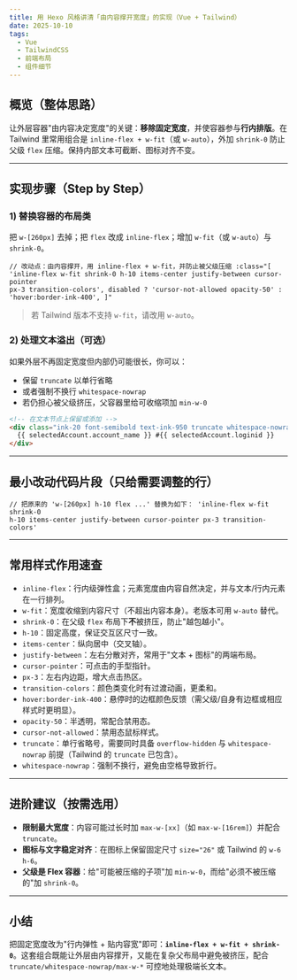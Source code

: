 ```yaml
---
title: 用 Hexo 风格讲清「由内容撑开宽度」的实现（Vue + Tailwind）
date: 2025-10-10
tags:
  - Vue
  - TailwindCSS
  - 前端布局
  - 组件细节
---
```


## 概览（整体思路）

让外层容器"由内容决定宽度"的关键：**移除固定宽度**，并使容器参与**行内排版**。在 Tailwind 里常用组合是 `inline-flex + w-fit`（或 `w-auto`），外加 `shrink-0` 防止父级 `flex` 压缩。保持内部文本可截断、图标对齐不变。

---

## 实现步骤（Step by Step）

### 1) 替换容器的布局类

把 `w-[260px]` 去掉；把 `flex` 改成 `inline-flex`；增加 `w-fit`（或 `w-auto`）与 `shrink-0`。

```vue
// 改动点：由内容撑开，用 inline-flex + w-fit，并防止被父级压缩 :class="[
'inline-flex w-fit shrink-0 h-10 items-center justify-between cursor-pointer
px-3 transition-colors', disabled ? 'cursor-not-allowed opacity-50' :
'hover:border-ink-400', ]"
```

> 若 Tailwind 版本不支持 `w-fit`，请改用 `w-auto`。

### 2) 处理文本溢出（可选）

如果外层不再固定宽度但内部仍可能很长，你可以：

- 保留 `truncate` 以单行省略
- 或者强制不换行 `whitespace-nowrap`
- 若仍担心被父级挤压，父容器里给可收缩项加 `min-w-0`

```html
<!-- 在文本节点上保留或添加 -->
<div class="ink-20 font-semibold text-ink-950 truncate whitespace-nowrap">
  {{ selectedAccount.account_name }} #{{ selectedAccount.loginid }}
</div>
```

---

## 最小改动代码片段（只给需要调整的行）

```vue
// 把原来的 'w-[260px] h-10 flex ...' 替换为如下： 'inline-flex w-fit shrink-0
h-10 items-center justify-between cursor-pointer px-3 transition-colors'
```

---

## 常用样式作用速查

- `inline-flex`：行内级弹性盒；元素宽度由内容自然决定，并与文本/行内元素在一行排列。
- `w-fit`：宽度收缩到内容尺寸（不超出内容本身）。老版本可用 `w-auto` 替代。
- `shrink-0`：在父级 `flex` 布局下**不**被挤压，防止"越包越小"。
- `h-10`：固定高度，保证交互区尺寸一致。
- `items-center`：纵向居中（交叉轴）。
- `justify-between`：左右分散对齐，常用于"文本 + 图标"的两端布局。
- `cursor-pointer`：可点击的手型指针。
- `px-3`：左右内边距，增大点击热区。
- `transition-colors`：颜色类变化时有过渡动画，更柔和。
- `hover:border-ink-400`：悬停时的边框颜色反馈（需父级/自身有边框或相应样式时更明显）。
- `opacity-50`：半透明，常配合禁用态。
- `cursor-not-allowed`：禁用态鼠标样式。
- `truncate`：单行省略号，需要同时具备 `overflow-hidden` 与 `whitespace-nowrap` 前提（Tailwind 的 `truncate` 已包含）。
- `whitespace-nowrap`：强制不换行，避免由空格导致折行。

---

## 进阶建议（按需选用）

- **限制最大宽度**：内容可能过长时加 `max-w-[xx]`（如 `max-w-[16rem]`）并配合 `truncate`。
- **图标与文字稳定对齐**：在图标上保留固定尺寸 `size="26"` 或 Tailwind 的 `w-6 h-6`。
- **父级是 Flex 容器**：给"可能被压缩的子项"加 `min-w-0`，而给"必须不被压缩的"加 `shrink-0`。

---

## 小结

把固定宽度改为"行内弹性 + 贴内容宽"即可：**`inline-flex + w-fit + shrink-0`**。这套组合既能让外层由内容撑开，又能在复杂父布局中避免被挤压，配合 `truncate/whitespace-nowrap/max-w-*` 可控地处理极端长文本。
